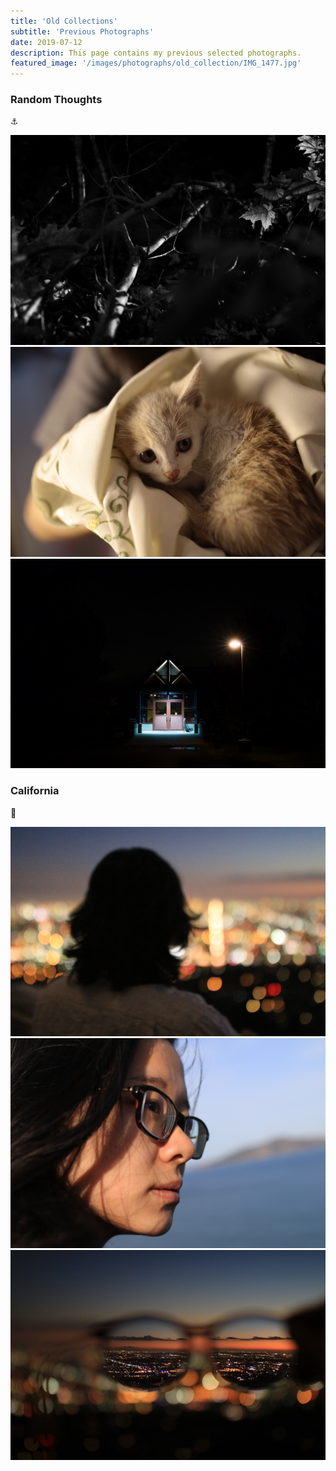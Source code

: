 ```yaml
---
title: 'Old Collections'
subtitle: 'Previous Photographs'
date: 2019-07-12
description: This page contains my previous selected photographs. 
featured_image: '/images/photographs/old_collection/IMG_1477.jpg'
---
```


### Random Thoughts
:anchor:

<div class="gallery" data-columns="3">
    <img src="/images/photographs/old_collection/Autumn-3619.jpg">
    <img src="/images/photographs/old_collection/IMG_1477.jpg">
    <img src="/images/photographs/old_collection/Rain-3709.jpg">
</div>

### California 
:city_sunset:

<div class="gallery" data-columns="3">
    <img src="/images/photographs/old_collection/IMG_5214.JPG">
    <img src="/images/photographs/old_collection/IMG_5240.JPG">
    <img src="/images/photographs/old_collection/IMG_5215.JPG">
</div>